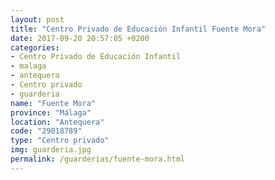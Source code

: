 ```yaml
---
layout: post
title: "Centro Privado de Educación Infantil Fuente Mora"
date: 2017-09-20 20:57:05 +0200
categories:
- Centro Privado de Educación Infantil
- malaga
- antequera
- Centro privado
- guarderia
name: "Fuente Mora"
province: "Málaga"
location: "Antequera"
code: "29018789"
type: "Centro privado"
img: guarderia.jpg
permalink: /guarderias/fuente-mora.html
---
```

